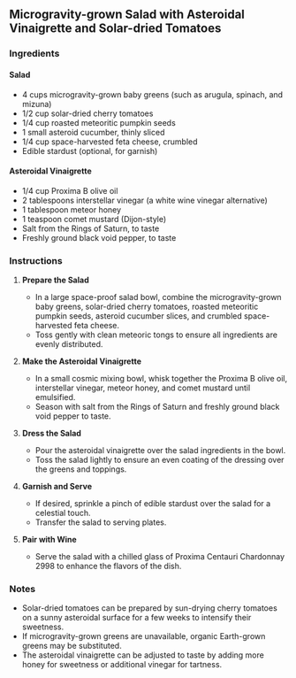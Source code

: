 ## Microgravity-grown Salad with Asteroidal Vinaigrette and Solar-dried Tomatoes

### Ingredients

#### Salad
- 4 cups microgravity-grown baby greens (such as arugula, spinach, and mizuna)
- 1/2 cup solar-dried cherry tomatoes
- 1/4 cup roasted meteoritic pumpkin seeds
- 1 small asteroid cucumber, thinly sliced 
- 1/4 cup space-harvested feta cheese, crumbled
- Edible stardust (optional, for garnish)

#### Asteroidal Vinaigrette
- 1/4 cup Proxima B olive oil
- 2 tablespoons interstellar vinegar (a white wine vinegar alternative)
- 1 tablespoon meteor honey
- 1 teaspoon comet mustard (Dijon-style)
- Salt from the Rings of Saturn, to taste
- Freshly ground black void pepper, to taste

### Instructions

1. **Prepare the Salad**
   - In a large space-proof salad bowl, combine the microgravity-grown baby greens, solar-dried cherry tomatoes, roasted meteoritic pumpkin seeds, asteroid cucumber slices, and crumbled space-harvested feta cheese.
   - Toss gently with clean meteoric tongs to ensure all ingredients are evenly distributed.

2. **Make the Asteroidal Vinaigrette**
   - In a small cosmic mixing bowl, whisk together the Proxima B olive oil, interstellar vinegar, meteor honey, and comet mustard until emulsified.
   - Season with salt from the Rings of Saturn and freshly ground black void pepper to taste.

3. **Dress the Salad**
   - Pour the asteroidal vinaigrette over the salad ingredients in the bowl.
   - Toss the salad lightly to ensure an even coating of the dressing over the greens and toppings.

4. **Garnish and Serve**
   - If desired, sprinkle a pinch of edible stardust over the salad for a celestial touch.
   - Transfer the salad to serving plates.

5. **Pair with Wine**
   - Serve the salad with a chilled glass of Proxima Centauri Chardonnay 2998 to enhance the flavors of the dish.

### Notes
- Solar-dried tomatoes can be prepared by sun-drying cherry tomatoes on a sunny asteroidal surface for a few weeks to intensify their sweetness.
- If microgravity-grown greens are unavailable, organic Earth-grown greens may be substituted.
- The asteroidal vinaigrette can be adjusted to taste by adding more honey for sweetness or additional vinegar for tartness.